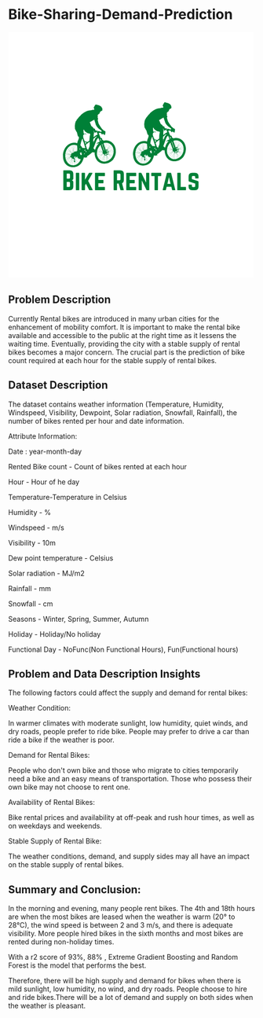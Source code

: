# Bike-Sharing-Demand-Prediction

![Alt text](https://github.com/raviatkumar/Bike-Sharing-Demand-Prediction/blob/main/Image/Bikes.png?raw=true)

## Problem Description

Currently Rental bikes are introduced in many urban cities for the enhancement of mobility comfort. It is important to make the rental bike available and accessible to the public at the right time as it lessens the waiting time. Eventually, providing the city with a stable supply of rental bikes becomes a major concern. The crucial part is the prediction of bike count required at each hour for the stable supply of rental bikes.


## Dataset Description

The dataset contains weather information (Temperature, Humidity, Windspeed, Visibility, Dewpoint, Solar radiation, Snowfall, Rainfall), the number of bikes rented per hour and date information.

Attribute Information:

Date : year-month-day

Rented Bike count - Count of bikes rented at each hour

Hour - Hour of he day

Temperature-Temperature in Celsius

Humidity - %

Windspeed - m/s

Visibility - 10m

Dew point temperature - Celsius

Solar radiation - MJ/m2

Rainfall - mm

Snowfall - cm

Seasons - Winter, Spring, Summer, Autumn

Holiday - Holiday/No holiday

Functional Day - NoFunc(Non Functional Hours), Fun(Functional hours)
## Problem and Data Description Insights

The following factors could affect the supply and demand for rental bikes:

Weather Condition:

In warmer climates with moderate sunlight, low humidity, quiet winds, and dry roads, people prefer to ride bike. People may prefer to drive a car than ride a bike if the weather is poor.

Demand for Rental Bikes:

People who don't own bike and those who migrate to cities temporarily need a bike and an easy means of transportation. Those who possess their own bike may not choose to rent one.

Availability of Rental Bikes:

Bike rental prices and availability at off-peak and rush hour times, as well as on weekdays and weekends.

Stable Supply of Rental Bike:

The weather conditions, demand, and supply sides may all have an impact on the stable supply of rental bikes.

## Summary and Conclusion:

In the morning and evening, many people rent bikes. The 4th and 18th hours are when the most bikes are leased when the weather is warm (20° to 28°C), the wind speed is between 2 and 3 m/s, and there is adequate visibility. More people hired bikes in the sixth months and most bikes are rented during non-holiday times.

With a r2 score of 93%, 88% , Extreme Gradient Boosting and Random Forest is the model that performs the best.

Therefore, there will be high supply and demand for bikes when there is mild sunlight, low humidity, no wind, and dry roads. People choose to hire and ride bikes.There will be a lot of demand and supply on both sides when the weather is pleasant.
